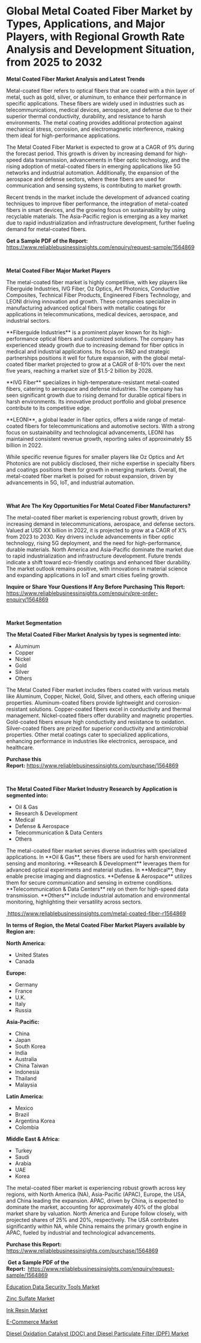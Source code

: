 <p><h1>Global Metal Coated Fiber Market by Types, Applications, and Major Players, with Regional Growth Rate Analysis and Development Situation, from 2025 to 2032</h1></p><p><strong>Metal Coated Fiber Market Analysis and Latest Trends</strong></p>
<p><p>Metal-coated fiber refers to optical fibers that are coated with a thin layer of metal, such as gold, silver, or aluminum, to enhance their performance in specific applications. These fibers are widely used in industries such as telecommunications, medical devices, aerospace, and defense due to their superior thermal conductivity, durability, and resistance to harsh environments. The metal coating provides additional protection against mechanical stress, corrosion, and electromagnetic interference, making them ideal for high-performance applications.</p><p>The Metal Coated Fiber Market is expected to grow at a CAGR of 9% during the forecast period. This growth is driven by increasing demand for high-speed data transmission, advancements in fiber optic technology, and the rising adoption of metal-coated fibers in emerging applications like 5G networks and industrial automation. Additionally, the expansion of the aerospace and defense sectors, where these fibers are used for communication and sensing systems, is contributing to market growth.</p><p>Recent trends in the market include the development of advanced coating techniques to improve fiber performance, the integration of metal-coated fibers in smart devices, and the growing focus on sustainability by using recyclable materials. The Asia-Pacific region is emerging as a key market due to rapid industrialization and infrastructure development, further fueling demand for metal-coated fibers.</p></p>
<p><strong>Get a Sample PDF of the Report:&nbsp;</strong> <a href="https://www.reliablebusinessinsights.com/enquiry/request-sample/1564869?utm_campaign=1138&utm_medium=2&utm_source=Github&utm_content=ia&utm_term=25012025&utm_id=metal-coated-fiber">https://www.reliablebusinessinsights.com/enquiry/request-sample/1564869</a></p>
<p>&nbsp;</p>
<p><strong>Metal Coated Fiber Major Market Players</strong></p>
<p><p>The metal-coated fiber market is highly competitive, with key players like Fiberguide Industries, IVG Fiber, Oz Optics, Art Photonics, Conductive Composites, Technical Fiber Products, Engineered Fibers Technology, and LEONI driving innovation and growth. These companies specialize in manufacturing advanced optical fibers with metallic coatings for applications in telecommunications, medical devices, aerospace, and industrial sectors.</p><p>**Fiberguide Industries** is a prominent player known for its high-performance optical fibers and customized solutions. The company has experienced steady growth due to increasing demand for fiber optics in medical and industrial applications. Its focus on R&D and strategic partnerships positions it well for future expansion, with the global metal-coated fiber market projected to grow at a CAGR of 8-10% over the next five years, reaching a market size of $1.5-2 billion by 2028.</p><p>**IVG Fiber** specializes in high-temperature-resistant metal-coated fibers, catering to aerospace and defense industries. The company has seen significant growth due to rising demand for durable optical fibers in harsh environments. Its innovative product portfolio and global presence contribute to its competitive edge.</p><p>**LEONI**, a global leader in fiber optics, offers a wide range of metal-coated fibers for telecommunications and automotive sectors. With a strong focus on sustainability and technological advancements, LEONI has maintained consistent revenue growth, reporting sales of approximately $5 billion in 2022.</p><p>While specific revenue figures for smaller players like Oz Optics and Art Photonics are not publicly disclosed, their niche expertise in specialty fibers and coatings positions them for growth in emerging markets. Overall, the metal-coated fiber market is poised for robust expansion, driven by advancements in 5G, IoT, and industrial automation.</p></p>
<p>&nbsp;</p>
<p><strong>What Are The Key Opportunities For Metal Coated Fiber Manufacturers?</strong></p>
<p><p>The metal-coated fiber market is experiencing robust growth, driven by increasing demand in telecommunications, aerospace, and defense sectors. Valued at USD XX billion in 2022, it is projected to grow at a CAGR of X% from 2023 to 2030. Key drivers include advancements in fiber optic technology, rising 5G deployment, and the need for high-performance, durable materials. North America and Asia-Pacific dominate the market due to rapid industrialization and infrastructure development. Future trends indicate a shift toward eco-friendly coatings and enhanced fiber durability. The market outlook remains positive, with innovations in material science and expanding applications in IoT and smart cities fueling growth.</p></p>
<p><strong>Inquire or Share Your Questions If Any Before Purchasing This Report:</strong> <a href="https://www.reliablebusinessinsights.com/enquiry/pre-order-enquiry/1564869?utm_campaign=1138&utm_medium=2&utm_source=Github&utm_content=ia&utm_term=25012025&utm_id=metal-coated-fiber">https://www.reliablebusinessinsights.com/enquiry/pre-order-enquiry/1564869</a></p>
<p>&nbsp;</p>
<p><strong>Market Segmentation</strong></p>
<p><strong>The Metal Coated Fiber Market Analysis by types is segmented into:</strong></p>
<p><ul><li>Aluminum</li><li>Copper</li><li>Nickel</li><li>Gold</li><li>Silver</li><li>Others</li></ul></p>
<p><p>The Metal Coated Fiber market includes fibers coated with various metals like Aluminum, Copper, Nickel, Gold, Silver, and others, each offering unique properties. Aluminum-coated fibers provide lightweight and corrosion-resistant solutions. Copper-coated fibers excel in conductivity and thermal management. Nickel-coated fibers offer durability and magnetic properties. Gold-coated fibers ensure high conductivity and resistance to oxidation. Silver-coated fibers are prized for superior conductivity and antimicrobial properties. Other metal coatings cater to specialized applications, enhancing performance in industries like electronics, aerospace, and healthcare.</p></p>
<p><strong>Purchase this Report:&nbsp;</strong><a href="https://www.reliablebusinessinsights.com/purchase/1564869?utm_campaign=1138&utm_medium=2&utm_source=Github&utm_content=ia&utm_term=25012025&utm_id=metal-coated-fiber">https://www.reliablebusinessinsights.com/purchase/1564869</a></p>
<p>&nbsp;</p>
<p><strong>The Metal Coated Fiber Market Industry Research by Application is segmented into:</strong></p>
<p><ul><li>Oil & Gas</li><li>Research & Development</li><li>Medical</li><li>Defense & Aerospace</li><li>Telecommunication & Data Centers</li><li>Others</li></ul></p>
<p><p>The metal-coated fiber market serves diverse industries with specialized applications. In **Oil & Gas**, these fibers are used for harsh environment sensing and monitoring. **Research & Development** leverages them for advanced optical experiments and material studies. In **Medical**, they enable precise imaging and diagnostics. **Defense & Aerospace** utilizes them for secure communication and sensing in extreme conditions. **Telecommunication & Data Centers** rely on them for high-speed data transmission. **Others** include industrial automation and environmental monitoring, highlighting their versatility across sectors.</p></p>
<p><a href="https://www.reliablebusinessinsights.com/metal-coated-fiber-r1564869?utm_campaign=1138&utm_medium=2&utm_source=Github&utm_content=ia&utm_term=25012025&utm_id=metal-coated-fiber">&nbsp;https://www.reliablebusinessinsights.com/metal-coated-fiber-r1564869</a></p>
<p><strong>In terms of Region, the Metal Coated Fiber Market Players available by Region are:</strong></p>
<p>
    <p> <strong> North America: </strong>
        <ul>
            <li>United States</li>
            <li>Canada</li>
        </ul>
        </p> 
    <p> <strong> Europe: </strong>
        <ul>
            <li>Germany</li>
            <li>France</li>
            <li>U.K.</li>
            <li>Italy</li>
            <li>Russia</li>
        </ul>
        </p> 
    <p> <strong> Asia-Pacific: </strong>
        <ul>
            <li>China</li>
            <li>Japan</li>
            <li>South Korea</li>
            <li>India</li>
            <li>Australia</li>
            <li>China Taiwan</li>
            <li>Indonesia</li>
            <li>Thailand</li>
            <li>Malaysia</li>
        </ul>
        </p> 
    <p> <strong> Latin America: </strong>
        <ul>
            <li>Mexico</li>
            <li>Brazil</li>
            <li>Argentina Korea</li>
            <li>Colombia</li>
        </ul>
        </p> 
    <p> <strong> Middle East & Africa: </strong>
        <ul>
            <li>Turkey</li>
            <li>Saudi</li>
            <li>Arabia</li>
            <li>UAE</li>
            <li>Korea</li>
        </ul>
    </p>
    </p>
<p><p>The metal-coated fiber market is experiencing robust growth across key regions, with North America (NA), Asia-Pacific (APAC), Europe, the USA, and China leading the expansion. APAC, driven by China, is expected to dominate the market, accounting for approximately 40% of the global market share by valuation. North America and Europe follow closely, with projected shares of 25% and 20%, respectively. The USA contributes significantly within NA, while China remains the primary growth engine in APAC, fueled by industrial and technological advancements.</p></p>
<p><strong>Purchase this Report: </strong><a href="https://www.reliablebusinessinsights.com/purchase/1564869?utm_campaign=1138&utm_medium=2&utm_source=Github&utm_content=ia&utm_term=25012025&utm_id=metal-coated-fiber">https://www.reliablebusinessinsights.com/purchase/1564869</a></p>
<p>&nbsp;<strong>Get a Sample PDF of the Report:&nbsp;&nbsp;</strong><a href="https://www.reliablebusinessinsights.com/enquiry/request-sample/1564869?utm_campaign=1138&utm_medium=2&utm_source=Github&utm_content=ia&utm_term=25012025&utm_id=metal-coated-fiber">https://www.reliablebusinessinsights.com/enquiry/request-sample/1564869</a></p>
<p><strong></strong></p>
<p><p><a href="https://www.linkedin.com/pulse/global-education-data-security-tools-marketacomprehensive-ffwwc?utm_campaign=1138&utm_medium=2&utm_source=Github&utm_content=ia&utm_term=25012025&utm_id=metal-coated-fiber">Education Data Security Tools Market</a></p><p><a href="https://github.com/abedlagagica4/Market-Research-Report-List-1/blob/main/zinc-sulfate-market.md?utm_campaign=1138&utm_medium=2&utm_source=Github&utm_content=ia&utm_term=25012025&utm_id=metal-coated-fiber">Zinc Sulfate Market</a></p><p><a href="https://github.com/rashkaeduzor/Market-Research-Report-List-1/blob/main/ink-resin-market.md?utm_campaign=1138&utm_medium=2&utm_source=Github&utm_content=ia&utm_term=25012025&utm_id=metal-coated-fiber">Ink Resin Market</a></p><p><a href="https://www.linkedin.com/pulse/rising-trends-e-commerce-market-projected-growth-67-cagr-from-37nge?utm_campaign=1138&utm_medium=2&utm_source=Github&utm_content=ia&utm_term=25012025&utm_id=metal-coated-fiber">E-Commerce Market</a></p><p><a href="https://www.linkedin.com/pulse/future-market-revenue-growth-diesel-oxidation-catalyst-pwbpc?utm_campaign=1138&utm_medium=2&utm_source=Github&utm_content=ia&utm_term=25012025&utm_id=metal-coated-fiber">Diesel Oxidation Catalyst (DOC) and Diesel Particulate Filter (DPF) Market</a></p></p>